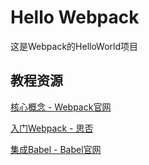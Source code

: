 # Hello Webpack

这是Webpack的HelloWorld项目

## 教程资源

[核心概念 - Webpack官网](https://www.webpackjs.com/concepts/)

[入门Webpack - 思否](https://segmentfault.com/a/1190000006178770)

[集成Babel - Babel官网](https://babel.docschina.org/setup#installation)

